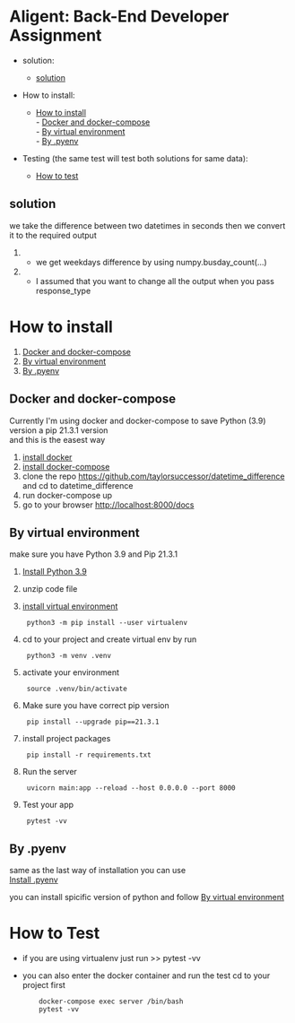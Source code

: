 # Aligent: Back-End Developer Assignment 
- solution:
    - [solution](#dataframe-solution)
   
- How to install:
    - [How to install](#how-to-install) \
          - [Docker and docker-compose](#docker-and-docker-compose) \
          - [By virtual environment](#by-virtual-environment)  \
          - [By .pyenv](#by-pyenv) 

- Testing (the same test will test both solutions for same data):
    - [How to test](#how-to-test)

## solution

we take the difference between two datetimes in seconds
then we convert it to the required output
1. - we get weekdays difference by using numpy.busday_count(...)
2. - I assumed that you want to change all the output when you pass response_type

# How to install


1. [Docker and docker-compose](#docker-and-docker-compose)
2. [By virtual environment](#by-virtual-environment)
3. [By .pyenv](#by-pyenv)

## Docker and docker-compose
Currently I'm using docker and docker-compose to save Python (3.9) version a  pip 21.3.1 version \
and this is the easest way 
1. [install docker](https://docs.docker.com/engine/install/ubuntu/) 
2. [install docker-compose](https://docs.docker.com/compose/install/)
3. clone the repo https://github.com/taylorsuccessor/datetime_difference and cd to datetime_difference
4. run docker-compose up
5. go to your browser [http://localhost:8000/docs](http://localhost:8000/docs)

## By virtual environment

make sure you have Python 3.9 and Pip 21.3.1

1. [Install Python 3.9](https://linuxize.com/post/how-to-install-python-3-9-on-ubuntu-20-04/)
2. unzip code file
3. [install virtual environment](https://packaging.python.org/en/latest/guides/installing-using-pip-and-virtual-environments/)

        python3 -m pip install --user virtualenv
          
4. cd to your project and create virtual env by run
   
        python3 -m venv .venv
        
5. activate your environment
 
        source .venv/bin/activate
        
6. Make sure you have correct pip version

        pip install --upgrade pip==21.3.1
7. install project packages

        pip install -r requirements.txt

8. Run the server 
        
        uvicorn main:app --reload --host 0.0.0.0 --port 8000
9. Test your app

        pytest -vv

## By .pyenv

same as the last way of installation you can use \
[Install .pyenv](https://github.com/pyenv/pyenv)

you can install spicific version of python and follow [By virtual environment](#by-virtual-environment)


# How to Test

* if you are using virtualenv just run >> pytest -vv
* you can also enter the docker container and run the test
cd to your project first
          
          docker-compose exec server /bin/bash
          pytest -vv


